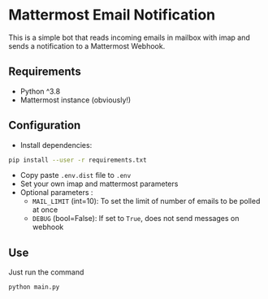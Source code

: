 # Mattermost Email Notification

This is a simple bot that reads incoming emails in mailbox with imap and sends a notification to a Mattermost Webhook.

## Requirements

- Python ^3.8
- Mattermost instance (obviously!)

## Configuration

- Install dependencies:

```bash
pip install --user -r requirements.txt
```

- Copy paste `.env.dist` file to `.env`
- Set your own imap and mattermost parameters
- Optional parameters :
  - `MAIL_LIMIT` (int=10): To set the limit of number of emails to be polled at once
  - `DEBUG` (bool=False): If set to `True`, does not send messages on webhook

## Use

Just run the command

```bash
python main.py
```
